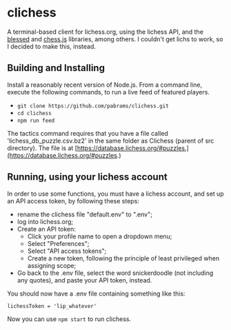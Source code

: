 
# clichess

A terminal-based client for lichess.org, using the lichess API, and the [blessed](https://www.npmjs.com/package/blessed) and [chess.js](https://github.com/jhlywa/chess.js/) libraries, among others.
I couldn't get lichs to work, so I decided to make this, instead.

## Building and Installing

Install a reasonably recent version of Node.js.
From a command line, execute the following commands, to run a live feed of featured players.

- `git clone https://github.com/pabrams/clichess.git`
- `cd clichess`
- `npm run feed`

The tactics command requires that you have a file called 'lichess_db_puzzle.csv.bz2' in the same folder as Clichess (parent of src directory). The file is at [https://database.lichess.org/#puzzles.](https://database.lichess.org/#puzzles.)

## Running, using your lichess account

In order to use some functions, you must have a lichess account, and set up an API access token, by following these steps:

- rename the clichess file "default.env" to ".env";
- log into lichess.org;
- Create an API token:
  - Click your profile name to open a dropdown menu;
  - Select "Preferences";
  - Select "API access tokens";
  - Create a new token, following the principle of least privileged when assigning scope;
- Go back to the .env file, select the word snickerdoodle (not including any quotes), and paste your API token, instead.

You should now have a .env file containing something like this:

`lichessToken = 'lip_whatever'`

Now you can use `npm start` to run clichess.
